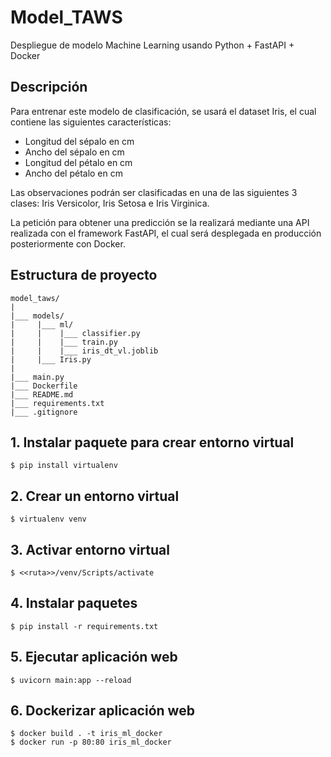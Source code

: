 # Model_TAWS
Despliegue de modelo Machine Learning usando Python + FastAPI + Docker

## Descripción
Para entrenar este modelo de clasificación, se usará el dataset Iris, el cual contiene las siguientes características:
 
 - Longitud del sépalo en cm
 - Ancho del sépalo en cm
 - Longitud del pétalo en cm
 - Ancho del pétalo en cm
 
 Las observaciones podrán ser clasificadas en una de las siguientes 3 clases: Iris Versicolor, Iris Setosa e Iris Virginica.

 La petición para obtener una predicción se la realizará mediante una API realizada con el framework FastAPI, el cual será desplegada en producción posteriormente con Docker.

## Estructura de proyecto
```
model_taws/
|
|___ models/
|     |___ ml/
|     |    |___ classifier.py
|     |    |___ train.py
|     |    |___ iris_dt_vl.joblib
|     |___ Iris.py
|
|___ main.py
|___ Dockerfile
|___ README.md
|___ requirements.txt
|___ .gitignore
```


## 1. Instalar paquete para crear entorno virtual
```
$ pip install virtualenv
```

## 2. Crear un entorno virtual
```
$ virtualenv venv
```

## 3. Activar entorno virtual
```
$ <<ruta>>/venv/Scripts/activate
```

## 4. Instalar paquetes
```
$ pip install -r requirements.txt
```

## 5. Ejecutar aplicación web
```
$ uvicorn main:app --reload
```
## 6. Dockerizar aplicación web
```
$ docker build . -t iris_ml_docker
$ docker run -p 80:80 iris_ml_docker
```